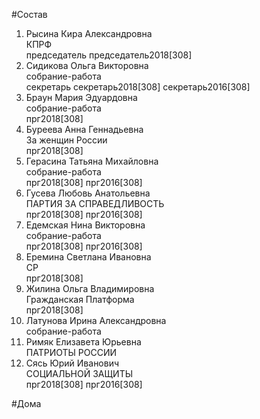 #Состав  
1. Рысина Кира Александровна  
    КПРФ  
    председатель председатель2018[308]  
2. Сидикова Ольга Викторовна  
    собрание-работа  
    секретарь секретарь2018[308] секретарь2016[308]  
3. Браун Мария Эдуардовна  
    собрание-работа  
    прг2018[308]  
4. Буреева Анна Геннадьевна  
    За женщин России  
    прг2018[308]  
5. Герасина Татьяна Михайловна  
    собрание-работа  
    прг2018[308] прг2016[308]  
6. Гусева Любовь Анатольевна  
    ПАРТИЯ ЗА СПРАВЕДЛИВОСТЬ  
    прг2018[308] прг2016[308]  
7. Едемская Нина Викторовна  
    собрание-работа  
    прг2018[308] прг2016[308]  
8. Еремина Светлана Ивановна  
    СР  
    прг2018[308]  
9. Жилина Ольга Владимировна  
    Гражданская Платформа  
    прг2018[308]  
10. Латунова Ирина Александровна  
    собрание-работа  
11. Римяк Елизавета Юрьевна  
    ПАТРИОТЫ РОССИИ  
12. Сясь Юрий Иванович  
    СОЦИАЛЬНОЙ ЗАЩИТЫ  
    прг2018[308] прг2016[308]  
  
#Дома  
  
